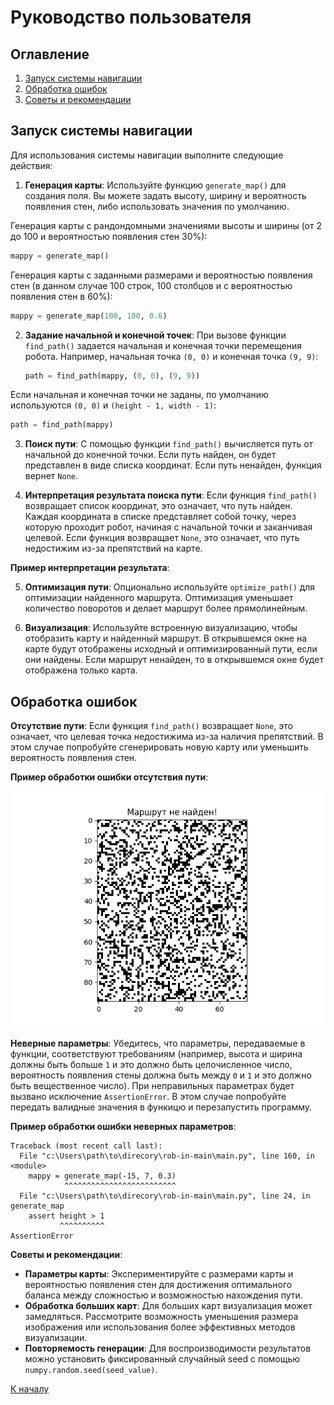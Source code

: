 # Руководство пользователя

## Оглавление

1. [Запуск системы навигации](#Запуск-системы-навигации)
2. [Обработка ошибок](#Обработка-ошибок)
3. [Советы и рекомендации](#Советы-и-рекомендации)

## Запуск системы навигации

Для использования системы навигации выполните следующие действия:

1. **Генерация карты**: Используйте функцию `generate_map()` для создания поля. Вы можете задать высоту, ширину и вероятность появления стен, либо использовать значения по умолчанию.

Генерация карты с рандондомными значениями высоты и ширины (от 2 до 100 и вероятностью появления стен 30%):

```Python
mappy = generate_map()
```

Генерация карты с заданными размерами и вероятностью появления стен (в данном случае 100 строк, 100 столбцов и с вероятностью появления стен в 60%):

```Python
mappy = generate_map(100, 100, 0.6)
```

2. **Задание начальной и конечной точек**:
   При вызове функции `find_path()` задается начальная и конечная точки перемещения робота. Например, начальная точка `(0, 0)` и конечная точка `(9, 9)`:

   ```Python
   path = find_path(mappy, (0, 0), (9, 9))
   ```

Если начальная и конечная точки не заданы, по умолчанию используются `(0, 0)` и `(height - 1, width - 1)`:

```Python
path = find_path(mappy)
```

3. **Поиск пути**: С помощью функции `find_path()` вычисляется путь от начальной до конечной точки. Если путь найден, он будет представлен в виде списка координат. Если путь ненайден, функция вернет `None`.

4. **Интерпретация результата поиска пути**: Если функция `find_path()` возвращает список координат, это означает, что путь найден. Каждая координата в списке представляет собой точку, через которую проходит робот, начиная с начальной точки и заканчивая целевой. Если функция возвращает `None`, это означает, что путь недостижим из-за препятствий на карте.

**Пример интерпретации результата**:

5. **Оптимизация пути**: Опционально используйте `optimize_path()` для оптимизации найденного маршрута. Оптимизация уменьшает количество поворотов и делает маршрут более прямолинейным.

6. **Визуализация**: Используйте встроенную визуализацию, чтобы отобразить карту и найденный маршрут. В открывшемся окне на карте будут отображены исходный и оптимизированный пути, если они найдены. Если маршрут ненайден, то в открывшемся окне будет отображена только карта.

## Обработка ошибок

**Отсутствие пути**: Если функция `find_path()` возвращает `None`, это означает, что целевая точка недостижима из-за наличия препятствий. В этом случае попробуйте сгенерировать новую карту или уменьшить вероятность появления стен.

**Пример обработки ошибки отсутствия пути**:

![path_error](../assets/Handling_a_missing_path_error_1.png)

**Неверные параметры**: Убедитесь, что параметры, передаваемые в функции, соответствуют требованиям (например, высота и ширина должны быть больше `1` и это должно быть целочисленное число, вероятность появления стены должна быть между `0` и `1` и это должно быть вещественное число). При неправильных параметрах будет вызвано исключение `AssertionError`. В этом случае попробуйте передать валидные значения в функицю и перезапустить программу.

**Пример обработки ошибки неверных параметров**:

```terminal
Traceback (most recent call last):
  File "c:\Users\path\to\direcory\rob-in-main\main.py", line 160, in <module>
    mappy = generate_map(-15, 7, 0.3)
            ^^^^^^^^^^^^^^^^^^^^^^^^^
  File "c:\Users\path\to\direcory\rob-in-main\main.py", line 24, in generate_map
    assert height > 1
           ^^^^^^^^^^
AssertionError
```

**Советы и рекомендации**:

- **Параметры карты**: Экспериментируйте с размерами карты и вероятностью появления стен для достижения оптимального баланса между сложностью и возможностью нахождения пути.
- **Обработка больших карт**: Для больших карт визуализация может замедляться. Рассмотрите возможность уменьшения размера изображения или использования более эффективных методов визуализации.
- **Повторяемость генерации**: Для воспроизводимости результатов можно установить фиксированный случайный seed с помощью `numpy.random.seed(seed_value)`.

[К началу](../../README.md)
